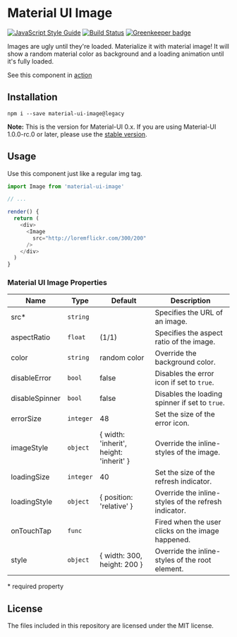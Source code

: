 # Material UI Image
[![JavaScript Style Guide](https://img.shields.io/badge/code_style-standard-brightgreen.svg)](https://standardjs.com)
[![Build Status](https://travis-ci.org/TeamWertarbyte/material-ui-image.svg?branch=master)](https://travis-ci.org/TeamWertarbyte/material-ui-image)
[![Greenkeeper badge](https://badges.greenkeeper.io/TeamWertarbyte/material-ui-image.svg)](https://greenkeeper.io/)

Images are ugly until they're loaded. Materialize it with material image! It will show a random material color as background and a loading animation until it's fully loaded.

See this component in [action](https://teamwertarbyte.github.io/material-ui-image)

## Installation
```shell
npm i --save material-ui-image@legacy
```

**Note:** This is the version for Material-UI 0.x. If you are using Material-UI 1.0.0-rc.0 or later, please use the [stable version][stable].

## Usage

Use this component just like a regular img tag.

```js
import Image from 'material-ui-image'

// ...

render() {
  return (
    <div>
      <Image
        src="http://loremflickr.com/300/200"
      />
    </div>
  )
}
```

### Material UI Image Properties

|Name            |Type        |Default                                   |Description
|----------------|------------|------------------------------------------|--------------------------------
|src*            | `string`   |                                          | Specifies the URL of an image.
|aspectRatio     | `float`    | (1/1)                                    | Specifies the aspect ratio of the image.
|color           | `string`   | random color                             | Override the background color.
|disableError    | `bool`     | false                                    | Disables the error icon if set to `true`.
|disableSpinner  | `bool`     | false                                    | Disables the loading spinner if set to `true`.
|errorSize       | `integer`  | 48                                       | Set the size of the error icon.
|imageStyle      | `object`   | { width: 'inherit', height: 'inherit' }  | Override the inline-styles of the image.
|loadingSize     | `integer`  | 40                                       | Set the size of the refresh indicator.
|loadingStyle    | `object`   | { position: 'relative' }                 | Override the inline-styles of the refresh indicator.
|onTouchTap      | `func`     |                                          | Fired when the user clicks on the image happened.
|style           | `object`   | { width: 300, height: 200 }              | Override the inline-styles of the root element.

\* required property

## License

The files included in this repository are licensed under the MIT license.

[stable]: https://github.com/TeamWertarbyte/material-ui-image
